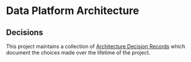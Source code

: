 # Data Platform Architecture

## Decisions

This project maintains a collection of [Architecture Decision Records](decision/README.md) which document the choices made over the lifetime of the project.
